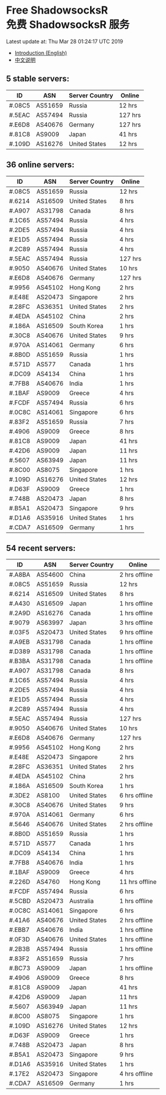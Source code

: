 # Free ShadowsocksR<br>免费 ShadowsocksR 服务

Latest update at: Thu Mar 28 01:24:17 UTC 2019

- [Introduction (English)](https://vision-network.readthedocs.io/en/latest/services/autossr.html)
- [中文说明](https://vision-network.readthedocs.io/zh_CN/latest/services/autossr.html)


## 5 stable servers:

| ID | ASN | Server Country | Online |
| ------ | ------ | ------ | ------ |
| #.08C5 | AS51659 | Russia | 12 hrs |
| #.5EAC | AS57494 | Russia | 127 hrs |
| #.E6D8 | AS40676 | Germany | 127 hrs |
| #.81C8 | AS9009 | Japan | 41 hrs |
| #.109D | AS16276 | United States | 12 hrs |

## 36 online servers:

| ID | ASN | Server Country | Online |
| ------ | ------ | ------ | ------ |
| #.08C5 | AS51659 | Russia | 12 hrs |
| #.6214 | AS16509 | United States | 8 hrs |
| #.A907 | AS31798 | Canada | 8 hrs |
| #.1C65 | AS57494 | Russia | 4 hrs |
| #.2DE5 | AS57494 | Russia | 4 hrs |
| #.E1D5 | AS57494 | Russia | 4 hrs |
| #.2C89 | AS57494 | Russia | 4 hrs |
| #.5EAC | AS57494 | Russia | 127 hrs |
| #.9050 | AS40676 | United States | 10 hrs |
| #.E6D8 | AS40676 | Germany | 127 hrs |
| #.9956 | AS45102 | Hong Kong | 2 hrs |
| #.E48E | AS20473 | Singapore | 2 hrs |
| #.28FC | AS36351 | United States | 2 hrs |
| #.4EDA | AS45102 | China | 2 hrs |
| #.186A | AS16509 | South Korea | 1 hrs |
| #.30C8 | AS40676 | United States | 9 hrs |
| #.970A | AS14061 | Germany | 6 hrs |
| #.8B0D | AS51659 | Russia | 1 hrs |
| #.571D | AS577 | Canada | 1 hrs |
| #.DC09 | AS4134 | China | 1 hrs |
| #.7FB8 | AS40676 | India | 1 hrs |
| #.1BAF | AS9009 | Greece | 4 hrs |
| #.FCDF | AS57494 | Russia | 6 hrs |
| #.0C8C | AS14061 | Singapore | 6 hrs |
| #.83F2 | AS51659 | Russia | 7 hrs |
| #.4906 | AS9009 | Greece | 8 hrs |
| #.81C8 | AS9009 | Japan | 41 hrs |
| #.42D6 | AS9009 | Japan | 11 hrs |
| #.5607 | AS63949 | Japan | 11 hrs |
| #.8C00 | AS8075 | Singapore | 1 hrs |
| #.109D | AS16276 | United States | 12 hrs |
| #.D63F | AS9009 | Greece | 1 hrs |
| #.748B | AS20473 | Japan | 8 hrs |
| #.B5A1 | AS20473 | Singapore | 9 hrs |
| #.D1A6 | AS35916 | United States | 1 hrs |
| #.CDA7 | AS16509 | Germany | 1 hrs |

## 54 recent servers:

| ID | ASN | Server Country | Online |
| ------ | ------ | ------ | ------ |
| #.A8BA | AS54600 | China | 2 hrs offline |
| #.08C5 | AS51659 | Russia | 12 hrs |
| #.6214 | AS16509 | United States | 8 hrs |
| #.A430 | AS16509 | Japan | 1 hrs offline |
| #.2A9D | AS16276 | Canada | 1 hrs offline |
| #.9079 | AS63997 | Japan | 3 hrs offline |
| #.03F5 | AS20473 | United States | 9 hrs offline |
| #.A9EB | AS31798 | Canada | 1 hrs offline |
| #.D389 | AS31798 | Canada | 1 hrs offline |
| #.B3BA | AS31798 | Canada | 1 hrs offline |
| #.A907 | AS31798 | Canada | 8 hrs |
| #.1C65 | AS57494 | Russia | 4 hrs |
| #.2DE5 | AS57494 | Russia | 4 hrs |
| #.E1D5 | AS57494 | Russia | 4 hrs |
| #.2C89 | AS57494 | Russia | 4 hrs |
| #.5EAC | AS57494 | Russia | 127 hrs |
| #.9050 | AS40676 | United States | 10 hrs |
| #.E6D8 | AS40676 | Germany | 127 hrs |
| #.9956 | AS45102 | Hong Kong | 2 hrs |
| #.E48E | AS20473 | Singapore | 2 hrs |
| #.28FC | AS36351 | United States | 2 hrs |
| #.4EDA | AS45102 | China | 2 hrs |
| #.186A | AS16509 | South Korea | 1 hrs |
| #.3DE2 | AS8100 | United States | 6 hrs offline |
| #.30C8 | AS40676 | United States | 9 hrs |
| #.970A | AS14061 | Germany | 6 hrs |
| #.5646 | AS40676 | United States | 2 hrs offline |
| #.8B0D | AS51659 | Russia | 1 hrs |
| #.571D | AS577 | Canada | 1 hrs |
| #.DC09 | AS4134 | China | 1 hrs |
| #.7FB8 | AS40676 | India | 1 hrs |
| #.1BAF | AS9009 | Greece | 4 hrs |
| #.226D | AS4760 | Hong Kong | 11 hrs offline |
| #.FCDF | AS57494 | Russia | 6 hrs |
| #.5CBD | AS20473 | Australia | 1 hrs offline |
| #.0C8C | AS14061 | Singapore | 6 hrs |
| #.41A6 | AS40676 | United States | 2 hrs offline |
| #.EBB7 | AS40676 | India | 1 hrs offline |
| #.0F3D | AS40676 | United States | 1 hrs offline |
| #.2B3B | AS57494 | Russia | 1 hrs offline |
| #.83F2 | AS51659 | Russia | 7 hrs |
| #.BC73 | AS9009 | Japan | 1 hrs offline |
| #.4906 | AS9009 | Greece | 8 hrs |
| #.81C8 | AS9009 | Japan | 41 hrs |
| #.42D6 | AS9009 | Japan | 11 hrs |
| #.5607 | AS63949 | Japan | 11 hrs |
| #.8C00 | AS8075 | Singapore | 1 hrs |
| #.109D | AS16276 | United States | 12 hrs |
| #.D63F | AS9009 | Greece | 1 hrs |
| #.748B | AS20473 | Japan | 8 hrs |
| #.B5A1 | AS20473 | Singapore | 9 hrs |
| #.D1A6 | AS35916 | United States | 1 hrs |
| #.17E2 | AS20473 | Singapore | 4 hrs offline |
| #.CDA7 | AS16509 | Germany | 1 hrs |


